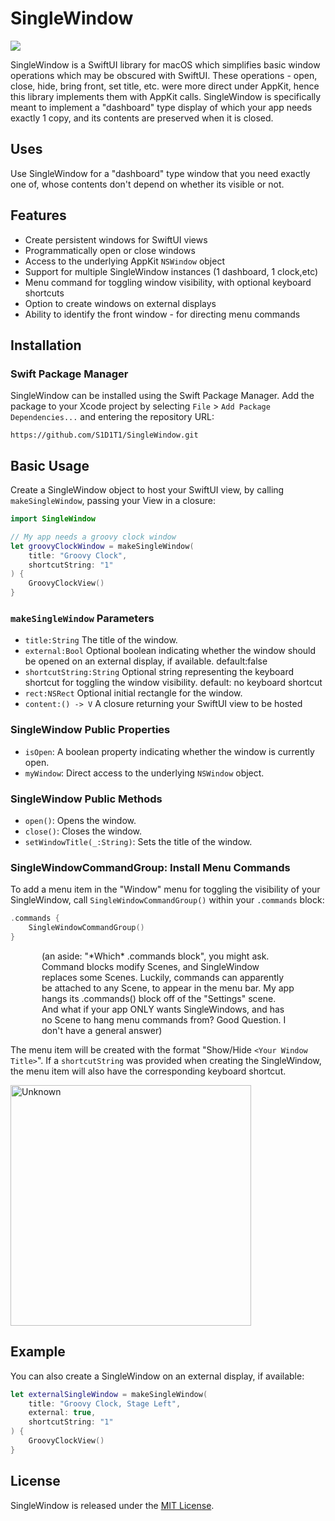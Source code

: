 # SingleWindow
<img src="https://img.shields.io/badge/Platforms-macOS-blue">



SingleWindow is a SwiftUI library for macOS which simplifies basic window operations which may be obscured with SwiftUI. These operations - open, close, hide, bring front, set title, etc. were more direct under AppKit, hence this library implements them with AppKit calls. SingleWindow is specifically meant to implement a "dashboard" type display of which your app needs exactly 1 copy, and its contents are preserved when it is closed.

## Uses

Use SingleWindow for a "dashboard" type window that you need exactly one of, whose contents don't depend on whether its visible or not.

## Features

- Create persistent windows for SwiftUI views
- Programmatically open or close windows
- Access to the underlying AppKit `NSWindow` object
- Support for multiple SingleWindow instances (1 dashboard, 1 clock,etc)
- Menu command for toggling window visibility, with optional keyboard shortcuts
- Option to create windows on external displays
- Ability to identify the front window - for directing menu commands

## Installation

### Swift Package Manager

SingleWindow can be installed using the Swift Package Manager. Add the package to your Xcode project by selecting `File` > `Add Package Dependencies...` and entering the repository URL:

```
https://github.com/S1D1T1/SingleWindow.git
```

## Basic Usage

Create a SingleWindow object to host your SwiftUI view, by calling `makeSingleWindow`, passing your View in a closure: 

```swift
import SingleWindow

// My app needs a groovy clock window
let groovyClockWindow = makeSingleWindow(
    title: "Groovy Clock",
    shortcutString: "1"
) {
    GroovyClockView()
}
```

### `makeSingleWindow` Parameters

- `title:String` The title of the window.
- `external:Bool` Optional boolean indicating whether the window should be opened on an external display, if available. default:false
- `shortcutString:String` Optional string representing the keyboard shortcut for toggling the window visibility. default: no keyboard shortcut
- `rect:NSRect` Optional initial rectangle for the window.
- `content:() -> V` A closure returning your SwiftUI view to be hosted

### SingleWindow Public Properties

- `isOpen`: A boolean property indicating whether the window is currently open.
- `myWindow`: Direct access to the underlying `NSWindow` object.

### SingleWindow Public Methods

- `open()`: Opens the window.
- `close()`: Closes the window.
- `setWindowTitle(_:String)`: Sets the title of the window.

### SingleWindowCommandGroup: Install Menu Commands

To add a menu item in the "Window" menu for toggling the visibility of your SingleWindow, call `SingleWindowCommandGroup()` within your `.commands` block:

```swift
.commands {
    SingleWindowCommandGroup()
}
```

<p style="margin-left: 50px; margin-right: 50px;">(an aside: "*Which* .commands block", you might ask. Command blocks modify Scenes, and SingleWindow replaces some Scenes. Luckily, commands can apparently be attached to any Scene, to appear in the menu bar. My app hangs its .commands() block off of the "Settings" scene. And what if your app ONLY wants SingleWindows, and has no Scene to hang menu commands from? Good Question. I don't have a general answer)

The menu item will be created with the format "Show/Hide `<Your Window Title>`". If a `shortcutString` was provided when creating the SingleWindow, the menu item will also have the corresponding keyboard shortcut.

<img width="385" alt="Unknown" src="https://github.com/S1D1T1/SingleWindow/assets/156350598/645fee01-17dc-45e4-981a-0bd67dcd60bd">


## Example

You can also create a SingleWindow on an external display, if available:

```swift
let externalSingleWindow = makeSingleWindow(
    title: "Groovy Clock, Stage Left",
    external: true,
    shortcutString: "1"
) {
    GroovyClockView()
}
```

## License

SingleWindow is released under the [MIT License](LICENSE).
